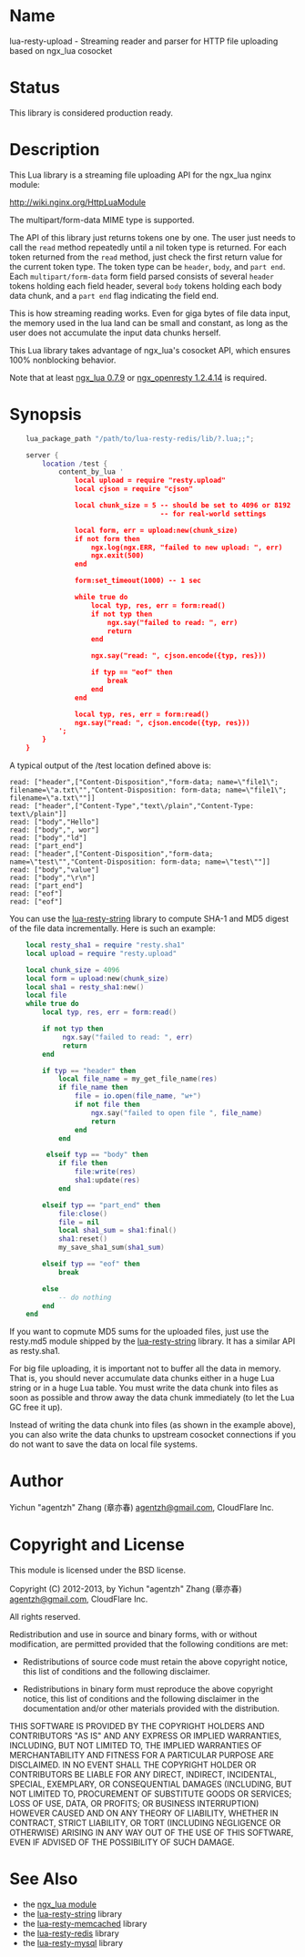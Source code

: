 Name
====

lua-resty-upload - Streaming reader and parser for HTTP file uploading based on ngx_lua cosocket

Status
======

This library is considered production ready.

Description
===========

This Lua library is a streaming file uploading API for the ngx_lua nginx module:

http://wiki.nginx.org/HttpLuaModule

The multipart/form-data MIME type is supported.

The API of this library just returns tokens one by one. The user just needs to call the `read` method repeatedly until a nil token type is returned. For each token returned from the `read` method, just check the first return value for the current token type. The token type can be `header`, `body`, and `part end`. Each `multipart/form-data` form field parsed consists of several `header` tokens holding each field header, several `body` tokens holding each body data chunk, and a `part end` flag indicating the field end.

This is how streaming reading works. Even for giga bytes of file data input, the memory used in the lua land can be small and constant, as long as the user does not accumulate the input data chunks herself.

This Lua library takes advantage of ngx_lua's cosocket API, which ensures
100% nonblocking behavior.

Note that at least [ngx_lua 0.7.9](https://github.com/chaoslawful/lua-nginx-module/tags) or [ngx_openresty 1.2.4.14](http://openresty.org/#Download) is required.

Synopsis
========

```lua
    lua_package_path "/path/to/lua-resty-redis/lib/?.lua;;";

    server {
        location /test {
            content_by_lua '
                local upload = require "resty.upload"
                local cjson = require "cjson"

                local chunk_size = 5 -- should be set to 4096 or 8192
                                     -- for real-world settings

                local form, err = upload:new(chunk_size)
                if not form then
                    ngx.log(ngx.ERR, "failed to new upload: ", err)
                    ngx.exit(500)
                end

                form:set_timeout(1000) -- 1 sec

                while true do
                    local typ, res, err = form:read()
                    if not typ then
                        ngx.say("failed to read: ", err)
                        return
                    end

                    ngx.say("read: ", cjson.encode({typ, res}))

                    if typ == "eof" then
                        break
                    end
                end

                local typ, res, err = form:read()
                ngx.say("read: ", cjson.encode({typ, res}))
            ';
        }
    }
```

A typical output of the /test location defined above is:

    read: ["header",["Content-Disposition","form-data; name=\"file1\"; filename=\"a.txt\"","Content-Disposition: form-data; name=\"file1\"; filename=\"a.txt\""]]
    read: ["header",["Content-Type","text\/plain","Content-Type: text\/plain"]]
    read: ["body","Hello"]
    read: ["body",", wor"]
    read: ["body","ld"]
    read: ["part_end"]
    read: ["header",["Content-Disposition","form-data; name=\"test\"","Content-Disposition: form-data; name=\"test\""]]
    read: ["body","value"]
    read: ["body","\r\n"]
    read: ["part_end"]
    read: ["eof"]
    read: ["eof"]

You can use the [lua-resty-string](https://github.com/agentzh/lua-resty-string) library to compute SHA-1 and MD5 digest of the file data incrementally. Here is such an example:

```lua
    local resty_sha1 = require "resty.sha1"
    local upload = require "resty.upload"

    local chunk_size = 4096
    local form = upload:new(chunk_size)
    local sha1 = resty_sha1:new()
    local file
    while true do
        local typ, res, err = form:read()

        if not typ then
             ngx.say("failed to read: ", err)
             return
        end

        if typ == "header" then
            local file_name = my_get_file_name(res)
            if file_name then
                file = io.open(file_name, "w+")
                if not file then
                    ngx.say("failed to open file ", file_name)
                    return
                end
            end

         elseif typ == "body" then
            if file then
                file:write(res)
                sha1:update(res)
            end

        elseif typ == "part_end" then
            file:close()
            file = nil
            local sha1_sum = sha1:final()
            sha1:reset()
            my_save_sha1_sum(sha1_sum)

        elseif typ == "eof" then
            break

        else
            -- do nothing
        end
    end
```

If you want to copmute MD5 sums for the uploaded files, just use the
resty.md5 module shipped by the [lua-resty-string](https://github.com/agentzh/lua-resty-string) library. It has
a similar API as resty.sha1.

For big file uploading, it is important not to buffer all the data in memory.
That is, you should never accumulate data chunks either in a huge Lua string or
in a huge Lua table. You must write the data chunk into files as soon as possible and
throw away the data chunk immediately (to let the Lua GC free it up).

Instead of writing the data chunk into files (as shown in the example above),
you can also write the data chunks to upstream cosocket connections if you do
not want to save the data on local file systems.

Author
======

Yichun "agentzh" Zhang (章亦春) <agentzh@gmail.com>, CloudFlare Inc.

Copyright and License
=====================

This module is licensed under the BSD license.

Copyright (C) 2012-2013, by Yichun "agentzh" Zhang (章亦春) <agentzh@gmail.com>, CloudFlare Inc.

All rights reserved.

Redistribution and use in source and binary forms, with or without modification, are permitted provided that the following conditions are met:

* Redistributions of source code must retain the above copyright notice, this list of conditions and the following disclaimer.

* Redistributions in binary form must reproduce the above copyright notice, this list of conditions and the following disclaimer in the documentation and/or other materials provided with the distribution.

THIS SOFTWARE IS PROVIDED BY THE COPYRIGHT HOLDERS AND CONTRIBUTORS "AS IS" AND ANY EXPRESS OR IMPLIED WARRANTIES, INCLUDING, BUT NOT LIMITED TO, THE IMPLIED WARRANTIES OF MERCHANTABILITY AND FITNESS FOR A PARTICULAR PURPOSE ARE DISCLAIMED. IN NO EVENT SHALL THE COPYRIGHT HOLDER OR CONTRIBUTORS BE LIABLE FOR ANY DIRECT, INDIRECT, INCIDENTAL, SPECIAL, EXEMPLARY, OR CONSEQUENTIAL DAMAGES (INCLUDING, BUT NOT LIMITED TO, PROCUREMENT OF SUBSTITUTE GOODS OR SERVICES; LOSS OF USE, DATA, OR PROFITS; OR BUSINESS INTERRUPTION) HOWEVER CAUSED AND ON ANY THEORY OF LIABILITY, WHETHER IN CONTRACT, STRICT LIABILITY, OR TORT (INCLUDING NEGLIGENCE OR OTHERWISE) ARISING IN ANY WAY OUT OF THE USE OF THIS SOFTWARE, EVEN IF ADVISED OF THE POSSIBILITY OF SUCH DAMAGE.

See Also
========
* the [ngx_lua module](http://wiki.nginx.org/HttpLuaModule)
* the [lua-resty-string](https://github.com/agentzh/lua-resty-string) library
* the [lua-resty-memcached](https://github.com/agentzh/lua-resty-memcached) library
* the [lua-resty-redis](https://github.com/agentzh/lua-resty-redis) library
* the [lua-resty-mysql](https://github.com/agentzh/lua-resty-mysql) library

